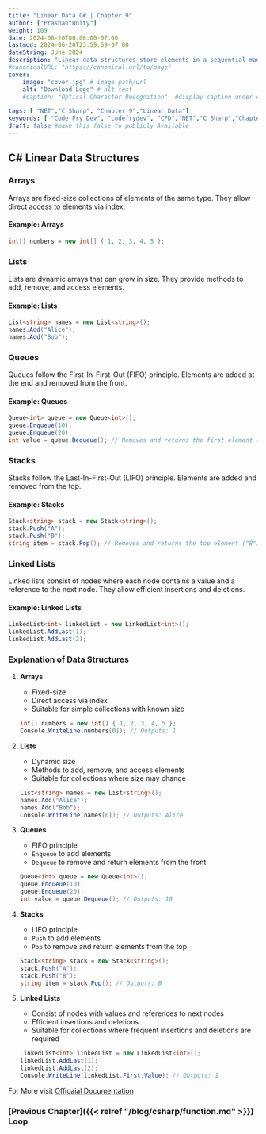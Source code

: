 ```yaml
---
title: "Linear Data C# | Chapter 9"
author: ["PrashantUnity"]
weight: 109
date: 2024-06-20T00:00:00-07:00
lastmod: 2024-06-20T23:59:59-07:00
dateString: June 2024  
description: "Linear data structures store elements in a sequential manner and provide various ways to access, add, or remove elements. C# offers several built-in linear data structures, including arrays, lists, queues, stacks, and linked lists."
#canonicalURL: "https://canonical.url/to/page"
cover:
    image: "cover.jpg" # image path/url
    alt: "Download Logo" # alt text
    #caption: "Optical Character Recognition"  #display caption under cover 

tags: [ "NET","C Sharp", "Chapter 9","Linear Data"]
keywords: [ "Code Fry Dev", "codefrydev", "CFD","NET","C Sharp","Chapter 9","Linear Data"]
draft: false #make this false to publicly Available
---
```


## C# Linear Data Structures

### Arrays

Arrays are fixed-size collections of elements of the same type. They allow direct access to elements via index.

#### Example: Arrays

```csharp
int[] numbers = new int[] { 1, 2, 3, 4, 5 };
```

### Lists

Lists are dynamic arrays that can grow in size. They provide methods to add, remove, and access elements.

#### Example: Lists

```csharp
List<string> names = new List<string>();
names.Add("Alice");
names.Add("Bob");
```

### Queues

Queues follow the First-In-First-Out (FIFO) principle. Elements are added at the end and removed from the front.

#### Example: Queues

```csharp
Queue<int> queue = new Queue<int>();
queue.Enqueue(10);
queue.Enqueue(20);
int value = queue.Dequeue(); // Removes and returns the first element (10)
```

### Stacks

Stacks follow the Last-In-First-Out (LIFO) principle. Elements are added and removed from the top.

#### Example: Stacks

```csharp
Stack<string> stack = new Stack<string>();
stack.Push("A");
stack.Push("B");
string item = stack.Pop(); // Removes and returns the top element ("B")
```

### Linked Lists

Linked lists consist of nodes where each node contains a value and a reference to the next node. They allow efficient insertions and deletions.

#### Example: Linked Lists

```csharp
LinkedList<int> linkedList = new LinkedList<int>();
linkedList.AddLast(1);
linkedList.AddLast(2);
```

### Explanation of Data Structures

1. **Arrays**
    - Fixed-size
    - Direct access via index
    - Suitable for simple collections with known size

    ```csharp
    int[] numbers = new int[] { 1, 2, 3, 4, 5 };
    Console.WriteLine(numbers[0]); // Outputs: 1
    ```

2. **Lists**
    - Dynamic size
    - Methods to add, remove, and access elements
    - Suitable for collections where size may change

    ```csharp
    List<string> names = new List<string>();
    names.Add("Alice");
    names.Add("Bob");
    Console.WriteLine(names[0]); // Outputs: Alice
    ```

3. **Queues**
    - FIFO principle
    - `Enqueue` to add elements
    - `Dequeue` to remove and return elements from the front

    ```csharp
    Queue<int> queue = new Queue<int>();
    queue.Enqueue(10);
    queue.Enqueue(20);
    int value = queue.Dequeue(); // Outputs: 10
    ```

4. **Stacks**
    - LIFO principle
    - `Push` to add elements
    - `Pop` to remove and return elements from the top

    ```csharp
    Stack<string> stack = new Stack<string>();
    stack.Push("A");
    stack.Push("B");
    string item = stack.Pop(); // Outputs: B
    ```

5. **Linked Lists**
    - Consist of nodes with values and references to next nodes
    - Efficient insertions and deletions
    - Suitable for collections where frequent insertions and deletions are required

    ```csharp
    LinkedList<int> linkedList = new LinkedList<int>();
    linkedList.AddLast(1);
    linkedList.AddLast(2);
    Console.WriteLine(linkedList.First.Value); // Outputs: 1
    ```
For More visit [Officaial Documentation](https://learn.microsoft.com/en-us/dotnet/standard/collections/)

### [Previous Chapter]({{< relref "/blog/csharp/function.md" >}}) Loop 
